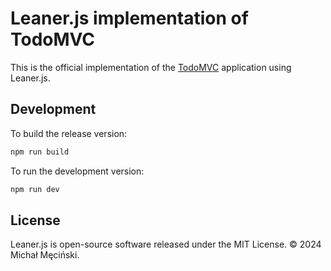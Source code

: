 # Leaner.js implementation of TodoMVC

This is the official implementation of the [TodoMVC](https://todomvc.com/) application using Leaner.js.


## Development

To build the release version:

```bash
npm run build
```

To run the development version:

```bash
npm run dev
```


## License

Leaner.js is open-source software released under the MIT License. &copy; 2024 Michał Męciński.
